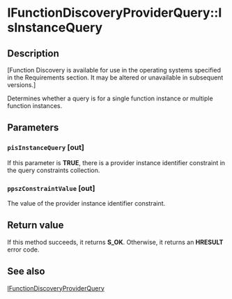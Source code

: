 # IFunctionDiscoveryProviderQuery::IsInstanceQuery

## Description

[Function Discovery is available for use in the operating systems specified in the Requirements section. It may be altered or unavailable in subsequent versions.]

Determines whether a query is for a single function instance or multiple function instances.

## Parameters

### `pisInstanceQuery` [out]

If this parameter is **TRUE**, there is a provider instance identifier constraint in the query constraints collection.

### `ppszConstraintValue` [out]

The value of the provider instance identifier constraint.

## Return value

If this method succeeds, it returns **S_OK**. Otherwise, it returns an **HRESULT** error code.

## See also

[IFunctionDiscoveryProviderQuery](https://learn.microsoft.com/windows/desktop/api/functiondiscoveryprovider/nn-functiondiscoveryprovider-ifunctiondiscoveryproviderquery)